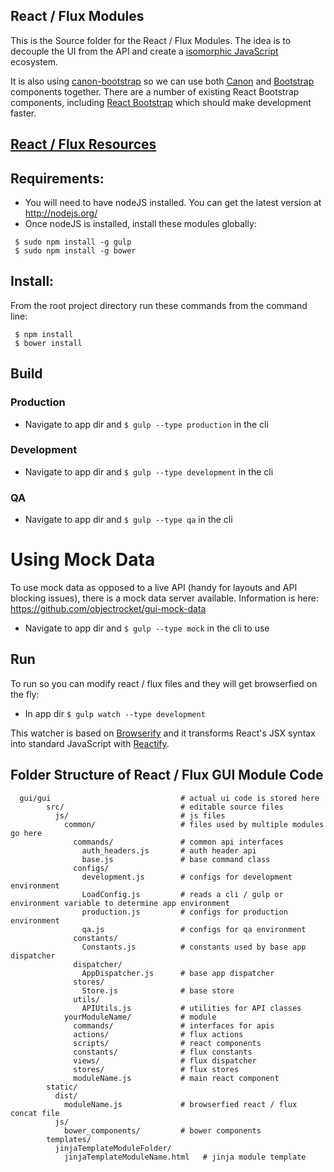 ## React / Flux Modules

This is the Source folder for the  React / Flux Modules.  The idea is to decouple the UI from the API and create a [isomorphic JavaScript](http://nerds.airbnb.com/isomorphic-javascript-future-web-apps/) ecosystem.

It is also using [canon-bootstrap](https://github.com/rackerlabs/canon-bootstrap) so we can use both [Canon](http://rackerlabs.github.io/canon/) and [Bootstrap](http://getbootstrap.com/) components together.  There are a number of existing React Bootstrap components, including [React Bootstrap](http://react-bootstrap.github.io/) which should make development faster.

## [React / Flux Resources](https://github.com/yhagio/learn-react-flux)

## Requirements:
* You will need to have nodeJS installed.  You can get the latest version at http://nodejs.org/
* Once nodeJS is installed, install these modules globally: 
```
 $ sudo npm install -g gulp
 $ sudo npm install -g bower
```

## Install:
From the root project directory run these commands from the command line:
```
 $ npm install
 $ bower install
```

## Build

### Production
* Navigate to app dir and `$ gulp --type production` in the cli

### Development
* Navigate to app dir and `$ gulp --type development` in the cli

### QA
* Navigate to app dir and `$ gulp --type qa` in the cli

# Using Mock Data
To use mock data as opposed to a live API (handy for layouts and API blocking issues),
there is a mock data server available.
Information is here: https://github.com/objectrocket/gui-mock-data 

* Navigate to app dir and `$ gulp --type mock` in the cli to use

## Run
To run so you can modify react / flux files and they will get browserfied on the fly:
* In app dir `$ gulp watch --type development`

This watcher is based on [Browserify](http://browserify.org/) and it transforms
React's JSX syntax into standard JavaScript with [Reactify](https://github.com/andreypopp/reactify).

## Folder Structure of React / Flux GUI Module Code

      gui/gui                             # actual ui code is stored here
            src/                          # editable source files
              js/                         # js files
                common/                   # files used by multiple modules go here
                  commands/               # common api interfaces
                    auth_headers.js       # auth header api
                    base.js               # base command class
                  configs/                
                    development.js        # configs for development environment
                    LoadConfig.js         # reads a cli / gulp or environment variable to determine app environment
                    production.js         # configs for production environment 
                    qa.js                 # configs for qa environment 
                  constants/
                    Constants.js          # constants used by base app dispatcher
                  dispatcher/
                    AppDispatcher.js      # base app dispatcher
                  stores/
                    Store.js              # base store
                  utils/
                    APIUtils.js           # utilities for API classes
                yourModuleName/           # module
                  commands/               # interfaces for apis
                  actions/                # flux actions
                  scripts/                # react components
                  constants/              # flux constants
                  views/                  # flux dispatcher
                  stores/                 # flux stores
                  moduleName.js           # main react component
            static/
              dist/
                moduleName.js             # browserfied react / flux concat file
              js/
                bower_components/         # bower components
            templates/
              jinjaTemplateModuleFolder/
                jinjaTemplateModuleName.html   # jinja module template

